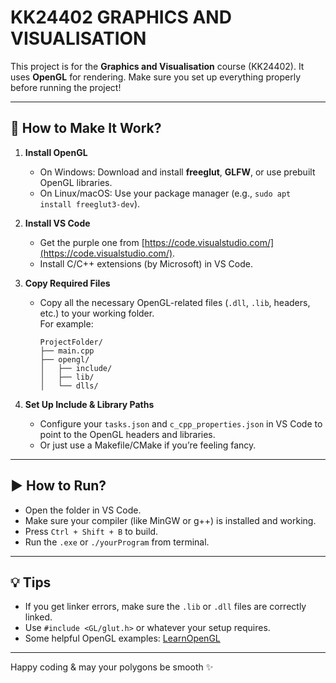 # KK24402 GRAPHICS AND VISUALISATION

This project is for the **Graphics and Visualisation** course (KK24402). It uses **OpenGL** for rendering. Make sure you set up everything properly before running the project!

---

## 🔧 How to Make It Work?

1. **Install OpenGL**
   - On Windows: Download and install **freeglut**, **GLFW**, or use prebuilt OpenGL libraries.
   - On Linux/macOS: Use your package manager (e.g., `sudo apt install freeglut3-dev`).

2. **Install VS Code**
   - Get the purple one from [https://code.visualstudio.com/](https://code.visualstudio.com/).
   - Install C/C++ extensions (by Microsoft) in VS Code.

3. **Copy Required Files**
   - Copy all the necessary OpenGL-related files (`.dll`, `.lib`, headers, etc.) to your working folder.  
     For example:
     ```
     ProjectFolder/
     ├── main.cpp
     ├── opengl/
     │   ├── include/
     │   ├── lib/
     │   └── dlls/
     ```

4. **Set Up Include & Library Paths**
   - Configure your `tasks.json` and `c_cpp_properties.json` in VS Code to point to the OpenGL headers and libraries.
   - Or just use a Makefile/CMake if you’re feeling fancy.

---

## ▶️ How to Run?

- Open the folder in VS Code.
- Make sure your compiler (like MinGW or g++) is installed and working.
- Press `Ctrl + Shift + B` to build.
- Run the `.exe` or `./yourProgram` from terminal.

---

## 💡 Tips

- If you get linker errors, make sure the `.lib` or `.dll` files are correctly linked.
- Use `#include <GL/glut.h>` or whatever your setup requires.
- Some helpful OpenGL examples: [LearnOpenGL](https://learnopengl.com/)

---

Happy coding & may your polygons be smooth ✨  
